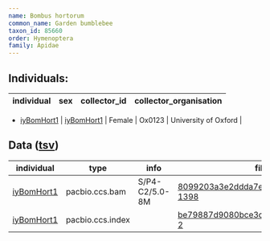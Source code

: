 ```yaml
---
name: Bombus hortorum
common_name: Garden bumblebee
taxon_id: 85660
order: Hymenoptera
family: Apidae
---
```


## Individuals:

| individual | sex | collector_id | collector_organisation |
| ---------- | --- | ------------ | ---------------------- |
  * [iyBomHort1](iyBomHort1.md)
| [iyBomHort1](iyBomHort1.md) | Female | Ox0123 | University of Oxford |

## Data ([tsv](Bombus_hortorum_data.tsv))

| individual | type | info | file |
| ---------- | ---- | ---- | ---- |
| [iyBomHort1](iyBomHort1.md) | pacbio.ccs.bam | S/P4-C2/5.0-8M | [8099203a3e2ddda7e75968c636b1eba9-1398](https://darwin.cog.sanger.ac.uk/insects/Bombus_hortorum/iyBomHort1/genomic_data/pacbio/m64097_200216_182130.ccs.bam) |
| [iyBomHort1](iyBomHort1.md) | pacbio.ccs.index |  | [be79887d9080bce3da711e8593bc1b39-2](https://darwin.cog.sanger.ac.uk/insects/Bombus_hortorum/iyBomHort1/genomic_data/pacbio/m64097_200216_182130.ccs.bam.pbi) |

